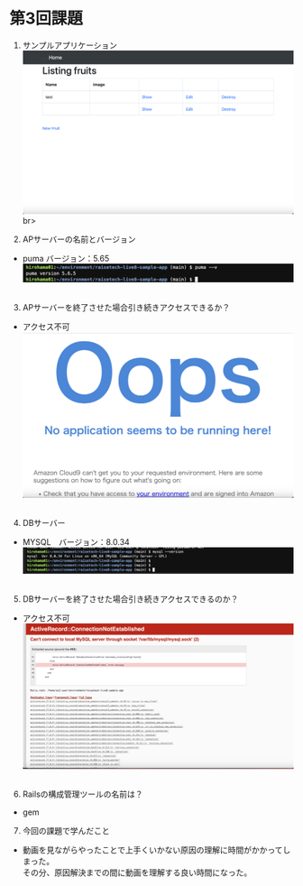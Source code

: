 # 第3回課題<br>

1. サンプルアプリケーション<br>
![サンプルアプリケーション](./lecture03/a.png)br><br>

2. APサーバーの名前とバージョン<br>
- puma バージョン：5.65<br>
![APサーバー](./lecture3/b.png)<br><br>

3. APサーバーを終了させた場合引き続きアクセスできるか？<br>
- アクセス不可<br>
![サーバー停止](./lecture3/c.png)<br><br>

4. DBサーバー<br>
- MYSQL　バージョン：8.0.34<br>
![mysqlバージョン](./lecture3/d.png)<br><br>

5. DBサーバーを終了させた場合引き続きアクセスできるのか？<br>
- アクセス不可<br>
![mysqlサーバー停止](./lecture3/e.png)<br><br>

6. Railsの構成管理ツールの名前は？<br>
- gem<br>

7. 今回の課題で学んだこと<br>
- 動画を見ながらやったことで上手くいかない原因の理解に時間がかかってしまった。<br>その分、原因解決までの間に動画を理解する良い時間になった。